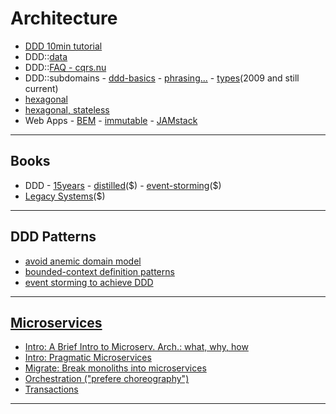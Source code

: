 # Architecture

* [DDD 10min tutorial](https://hackernoon.com/clean-domain-driven-design-in-10-minutes-6037a59c8b7b)
* DDD::[data](https://medium.com/@danielsomerfield/domain-driven-design-in-data-engineering-442be7a0705b)
* DDD::[FAQ - cqrs.nu](https://cqrs.nu/Faq)
* DDD::subdomains - [ddd-basics](https://vladikk.com/2018/01/26/revisiting-the-basics-of-ddd/) - [phrasing...](https://robertbasic.com/blog/bounded-contexts-and-subdomains/) - [types](https://blog.jonathanoliver.com/ddd-strategic-design-core-supporting-and-generic-subdomains/)(2009 and still current)
* [hexagonal](https://blog.octo.com/en/hexagonal-architecture-three-principles-and-an-implementation-example/)
* [hexagonal, stateless](https://vaadin.com/learn/tutorials/ddd/ddd_and_hexagonal)
* Web Apps - [BEM](http://getbem.com/introduction/) - [immutable](https://immutablewebapps.org/) - [JAMstack](https://jamstack.org)

---

## Books

* DDD - [15years](https://leanpub.com/ddd_first_15_years) - [distilled](https://www.informit.com/store/domain-driven-design-distilled-9780134434421)(\$) - [event-storming](https://leanpub.com/introducing_eventstorming)(\$)
* [Legacy Systems](https://leanpub.com/WorkingWithLegacySystems)(\$)

---

## DDD Patterns

* [avoid anemic domain model](https://hackernoon.com/how-to-avoid-anemic-domain-model-5e1c3e6fe4d0)
* [bounded-context definition patterns](https://codeburst.io/ddd-strategic-patterns-how-to-define-bounded-contexts-2dc70927976e)
* [event storming to achieve DDD](https://techbeacon.com/devops/introduction-event-storming-easy-way-achieve-domain-driven-design)

---

## [Microservices](https://microservices.io/)

* [Intro: A Brief Intro to Microserv. Arch.: what, why, how](https://medium.com/hashmapinc/the-what-why-and-how-of-a-microservices-architecture-4179579423a9)
* [Intro: Pragmatic Microservices](https://medium.com/microservices-in-practice/microservices-in-practice-7a3e85b6624c)
* [Migrate: Break monoliths into microservices](https://martinfowler.com/articles/break-monolith-into-microservices.html)
* [Orchestration ("prefere choreography")](https://www.scalyr.com/blog/orchestrating-microservices-guide-architects/)
* [Transactions](https://dzone.com/articles/transactions-in-microservices)

---
